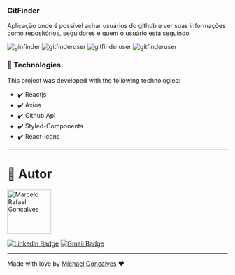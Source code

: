 ### GitFinder
Aplicação onde é possivel achar usuários do github e ver suas informações como repositórios, seguidores e quem o usuário esta seguindo

![ginfinder](https://user-images.githubusercontent.com/27930968/107812920-e1512400-6d4e-11eb-94b8-65521714af3b.png)
![gitfinderuser](https://user-images.githubusercontent.com/27930968/107813613-6a685b00-6d4f-11eb-9a51-21915ab92ec7.png)
![gitfinderuser](https://user-images.githubusercontent.com/27930968/107813686-8835c000-6d4f-11eb-8e6b-d72ef785dcd7.png)
![gitfinderuser](https://user-images.githubusercontent.com/27930968/107814230-57a25600-6d50-11eb-97a9-51f9bb6b435d.png)

### 🚀 Technologies

This project was developed with the following technologies:

- ✔️ Reactjs
- ✔️ Axios
- ✔️ Github Api
- ✔️ Styled-Components
- ✔️ React-icons

---

# :man: Autor

<img  border-radius="50px" src="https://avatars0.githubusercontent.com/u/27930968?s=460&u=09299d3d156e530764896493838a0892158bd607&v=4" width="100px" alt="Marcelo Rafael Gonçalves"/>

[![Linkedin Badge](https://img.shields.io/badge/-Michael-blue?style=flat-square&logo=Linkedin&logoColor=white&link=https://www.linkedin.com/in/michaelmike/)](https://www.linkedin.com/in/michaelmike/) 
[![Gmail Badge](https://img.shields.io/badge/-maicon.rafael17@gmail.com-c14438?style=flat-square&logo=Gmail&logoColor=white&link=mailto:maicon.rafael17@gmail.com)](mailto:maicon.rafael17@gmail.com)

---


Made with love by [Michael Gonçalves](https://github.com/mikelovex) :hearts:
